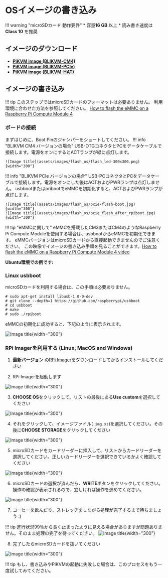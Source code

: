 # OSイメージの書き込み

!!! warning "microSDカード 動作要件"
    * 容量**16 GB** 以上
    * 読み書き速度は **Class 10** を推奨

## イメージのダウンロード

* **[PiKVM image (BLIKVM-CM4)](https://drive.google.com/file/d/1wBeygdHefMrdtQUCm6dKgQg1b8D4yIhk/view?usp=sharing)**
* **[PiKVM image (BLIKVM-PCIe)](https://drive.google.com/file/d/1lsZRhSrK3w_OE7MG1ycY6YeiT3jfJS4A/view?usp=sharing)**
* **[PiKVM image (BLIKVM-HAT)](https://mgk9cjip0o.feishu.cn/file/boxcnYAhGhLxaEVOQdSrNiD1Pbg?from=from_copylink)**

## イメージの書き込み

!!! tip
    このステップではmicroSDカードのフォーマットは必要ありません。 利用環境に合わせた方法を参照してください。
    [How to flash the eMMC on a Raspberry Pi Compute Module 4](https://www.youtube.com/watch?v=jp_mF1RknU4)

### ボードの接続
まずはじめに、Boot Pinのジャンパーをショートしてください。
!!! info "BLIKVM CM4 バージョンの場合"
    USB-OTGコネクタとPCをデータケーブルで接続します。電源をオンにするとACTランプが緑に点灯します。

    ![Image title](assets/images/flash_os/flash_led-300x300.png){width="300"}

!!! info "BLIKVM PCIe バージョンの場合"
    USB-PCコネクタとPCをデータケーブルで接続します。電源をオンにした後はACTおよびPWRランプは点灯しません。
    usbbootまたはpribootでeMMCを初期化すると、ACTおよびPWRランプが点灯します。

    ![Image title](assets/images/flash_os/pcie-flash-boot.jpg){width="300"}
    ![Image title](assets/images/flash_os/pcie_flash_after_rpiboot.jpg){width="300"}

!!! tip "eMMCに関して"
    eMMCを搭載したCM3またはCM4のようなRaspberry Pi Compute Moduleを使用する場合は、usbbootからeMMCを初期化できます。
    eMMCバージョンはmicroSDカードから直接起動できませんのでご注意ください。
    この映像でイメージの書き込み手順を見ることができます。[How to flash the eMMC on a Raspberry Pi Compute Module 4 video](https://www.youtube.com/watch?v=jp_mF1RknU4)

**Ubuntu環境での例です:**
###  Linux usbboot
microSDカードを利用する場合は、この手順は必要ありません。
```
# sudo apt-get install libusb-1.0-0-dev
# git clone --depth=1 https://github.com/raspberrypi/usbboot
# cd usbboot
# make
# sudo ./rpiboot
```
eMMCの初期化に成功すると、下記のように表示されます。

![Image title](assets/images/flash_os/flash_rpiboot.png){width="300"}

### RPi Imagerを利用する (Linux, MacOS and Windows)

1. **最新バージョン** の[RPi Imager](https://github.com/raspberrypi/rpi-imager/releases)をダウンロードしてからインストールしてください

2. RPi Imagerを起動します

![Image title](assets/images/flash_os/flash_rpi.png){width="300"}

3. **CHOOSE OS**をクリックして、リストの最後にある**Use custom**を選択してください

![Image title](assets/images/flash_os/flash_choose_os.png){width="300"}

4. それをクリックして、イメージファイル(`.img.xz`)を選択してください。その後に**CHOOSE STORAGE**をクリックしてください

![Image title](assets/images/flash_os/flash_img.png){width="300"}

5. microSDカードをカードリーダーに挿入して、リストからカードリーダーを選択してください。正しいカードリーダーを選択できているかよく確認してください

![Image title](assets/images/flash_os/flash_storage.png){width="300"}

6. microSDカードの選択が済んだら、**WRITE**ボタンをクリックしてください。操作の確認が表示されるので、宜しければ操作を進めてください。

![Image title](assets/images/flash_os/flash_write.png){width="300"}

7. コーヒーを飲んだり、ストレッチをしながら処理が完了するまで待ちましょう :)

!!! tip
    進行状況99％から長く止まったように見える場合がありますが問題ありません。そのまま処理の完了を待ってください。
    ![Image title](assets/images/flash_os/flash_wait_process.png){width="300"}

8. 完了したらmicroSDカードを抜いてください

![Image title](assets/images/flash_os/flash_write_successful.png){width="300"}

!!! tip
    もし、書き込みやPiKVMの起動に失敗した場合は、このプロセスをもう一度試してみてください。


